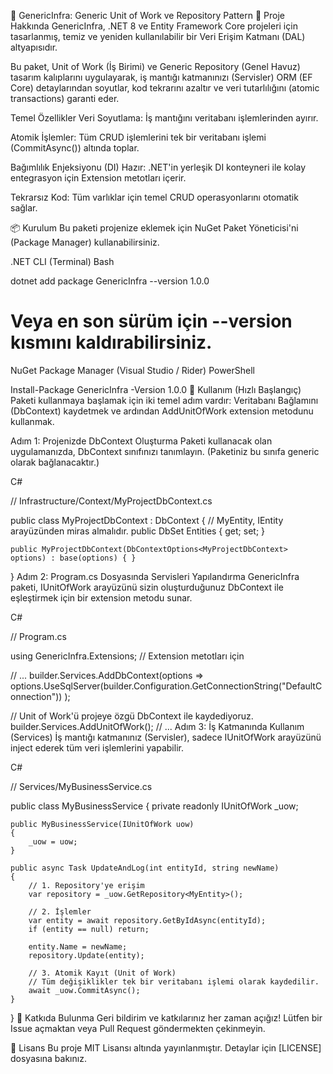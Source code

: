 📖 GenericInfra: Generic Unit of Work ve Repository Pattern
🌟 Proje Hakkında
GenericInfra, .NET 8 ve Entity Framework Core projeleri için tasarlanmış, temiz ve yeniden kullanılabilir bir Veri Erişim Katmanı (DAL) altyapısıdır.

Bu paket, Unit of Work (İş Birimi) ve Generic Repository (Genel Havuz) tasarım kalıplarını uygulayarak, iş mantığı katmanınızı (Servisler) ORM (EF Core) detaylarından soyutlar, kod tekrarını azaltır ve veri tutarlılığını (atomic transactions) garanti eder.

Temel Özellikler
Veri Soyutlama: İş mantığını veritabanı işlemlerinden ayırır.

Atomik İşlemler: Tüm CRUD işlemlerini tek bir veritabanı işlemi (CommitAsync()) altında toplar.

Bağımlılık Enjeksiyonu (DI) Hazır: .NET'in yerleşik DI konteyneri ile kolay entegrasyon için Extension metotları içerir.

Tekrarsız Kod: Tüm varlıklar için temel CRUD operasyonlarını otomatik sağlar.

📦 Kurulum
Bu paketi projenize eklemek için NuGet Paket Yöneticisi'ni (Package Manager) kullanabilirsiniz.

.NET CLI (Terminal)
Bash

dotnet add package GenericInfra --version 1.0.0 
# Veya en son sürüm için --version kısmını kaldırabilirsiniz.
NuGet Package Manager (Visual Studio / Rider)
PowerShell

Install-Package GenericInfra -Version 1.0.0
🚀 Kullanım (Hızlı Başlangıç)
Paketi kullanmaya başlamak için iki temel adım vardır: Veritabanı Bağlamını (DbContext) kaydetmek ve ardından AddUnitOfWork extension metodunu kullanmak.

Adım 1: Projenizde DbContext Oluşturma
Paketi kullanacak olan uygulamanızda, DbContext sınıfınızı tanımlayın. (Paketiniz bu sınıfa generic olarak bağlanacaktır.)

C#

// Infrastructure/Context/MyProjectDbContext.cs

public class MyProjectDbContext : DbContext
{
    // MyEntity, IEntity arayüzünden miras almalıdır.
    public DbSet<MyEntity> Entities { get; set; } 
    
    public MyProjectDbContext(DbContextOptions<MyProjectDbContext> options) : base(options) { }
}
Adım 2: Program.cs Dosyasında Servisleri Yapılandırma
GenericInfra paketi, IUnitOfWork arayüzünü sizin oluşturduğunuz DbContext ile eşleştirmek için bir extension metodu sunar.

C#

// Program.cs

using GenericInfra.Extensions; // Extension metotları için

// ...
builder.Services.AddDbContext<MyProjectDbContext>(options =>
    options.UseSqlServer(builder.Configuration.GetConnectionString("DefaultConnection"))
);

// Unit of Work'ü projeye özgü DbContext ile kaydediyoruz.
builder.Services.AddUnitOfWork<MyProjectDbContext>();
// ...
Adım 3: İş Katmanında Kullanım (Services)
İş mantığı katmanınız (Servisler), sadece IUnitOfWork arayüzünü inject ederek tüm veri işlemlerini yapabilir.

C#

// Services/MyBusinessService.cs

public class MyBusinessService
{
    private readonly IUnitOfWork _uow;

    public MyBusinessService(IUnitOfWork uow)
    {
        _uow = uow;
    }

    public async Task UpdateAndLog(int entityId, string newName)
    {
        // 1. Repository'ye erişim
        var repository = _uow.GetRepository<MyEntity>();
        
        // 2. İşlemler
        var entity = await repository.GetByIdAsync(entityId);
        if (entity == null) return;
        
        entity.Name = newName;
        repository.Update(entity); 
        
        // 3. Atomik Kayıt (Unit of Work)
        // Tüm değişiklikler tek bir veritabanı işlemi olarak kaydedilir.
        await _uow.CommitAsync(); 
    }
}
🤝 Katkıda Bulunma
Geri bildirim ve katkılarınız her zaman açığız! Lütfen bir Issue açmaktan veya Pull Request göndermekten çekinmeyin.

📄 Lisans
Bu proje MIT Lisansı altında yayınlanmıştır. Detaylar için [LICENSE] dosyasına bakınız.
